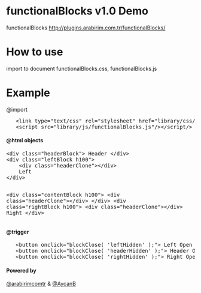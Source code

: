 functionalBlocks v1.0 Demo
================

functionalBlocks  http://plugins.arabirim.com.tr/functionalBlocks/

How to use
================

import to document functionalBlocks.css, functionalBlocks.js 


Example
================

@import

<pre>
   &lt;link type="text/css" rel="stylesheet" href="library/css/functionalBlocks.css"/&gt;
   &lt;script src="library/js/functionalBlocks.js"/&gt;&lt;/script/&gt;
</pre>
<h4>@html objects</h4>
<pre>
&lt;div class="headerBlock"&gt; Header &lt;/div&gt;
&lt;div class="leftBlock h100"&gt;
    &lt;div class="headerClone"&gt;&lt;/div&gt;
    Left
&lt;/div&gt;

&lt;div class="contentBlock h100"&gt;
    &lt;div class="headerClone"&gt;&lt;/div&gt;
&lt;/div&gt;
&lt;div class="rightBlock h100"&gt;
    &lt;div class="headerClone"&gt;&lt;/div&gt;
    Right
&lt;/div&gt;
</pre>

<h4>@trigger</h4>
<pre>
   &lt;button onclick="blockClose( 'leftHidden' );"&gt; Left Open / Close &lt;/button&gt;
   &lt;button onclick="blockClose( 'headerHidden' );"&gt; Header Open / Close &lt;/button&gt;
   &lt;button onclick="blockClose( 'rightHidden' );"&gt; Right Open / Close &lt;/button&gt;
</pre>
<h4>Powered by</h4>
<p>
<a href="http://www.twitter.com/arabirimcomtr" target="_blank">@arabirimcomtr</a>
&  
<a href="http://www.twitter.com/AycanB" target="_blank">@AycanB</a>
</p>
